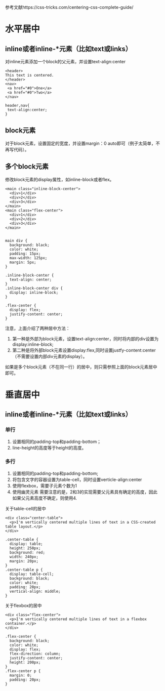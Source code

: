 参考文献https://css-tricks.com/centering-css-complete-guide/
# 水平居中
## inline或者inline-*元素（比如text或links）
对inline元素添加一个block的父元素，并设置text-align:center
 ```
 <header>
 This text is centered.
 </header>
 <nav>
  <a href="#0">One</a>
  <a href="#0">Two</a>
 </nav>
 ```
 ```
 header,nav{
  text-align:center;
 }
 ```
## block元素
对于block元素，设置固定的宽度，并设置margin：0 auto即可（例子太简单，不再写代码）。
## 多个block元素
修改block元素的display属性，如inline-block或者flex。
```
<main class="inline-block-center">
  <div>1</div>
  <div>2</div>
  <div>3</div>
</main>
<main class="flex-center">
  <div>1</div>
  <div>2</div>
  <div>3</div>
</main>
```
```

main div {
  background: black;
  color: white;
  padding: 15px;
  max-width: 125px;
  margin: 5px;
}

.inline-block-center {
  text-align: center;
}
.inline-block-center div {
  display: inline-block;
}

.flex-center {
  display: flex;
  justify-content: center;
}
```
注意，上面介绍了两种居中方法：
1. 第一种是外部为block元素，设置text-align:center，同时将内部的div设置为display:inline-block;
2. 第二种是将外部block元素设置display:flex,同时设置justfy-content:center（不需要设置内部div元素的display）。

如果是多个block元素（不在同一行）的居中，则只需参照上面的block元素居中即可。
# 垂直居中
## inline或者inline-*元素（比如text或links）
### 单行
1. 设置相同的padding-top和padding-bottom；
2. line-height的高度等于height的高度。
### 多行
1. 设置相同的padding-top和padding-bottom;
2. 将包含文字的容器设置为table-cell，同时设置verticle-align:center
3. 使用flexbox，需要子元素个数为1
4. 使用幽灵元素
需要注意的是，2和3的实现需要父元素具有确定的高度，因此如果父元素高度不确定，则使用4.

关于table-cell的居中
```
<div class="center-table">
  <p>I'm vertically centered multiple lines of text in a CSS-created table layout.</p>
</div>
```
```
.center-table {
  display: table;
  height: 250px;
  background: red;
  width: 240px;
  margin: 20px;
}
.center-table p {
  display: table-cell;
  background: black;
  color: white;
  padding: 20px;
  vertical-align: middle;
}
```
关于flexbox的居中
```
<div class="flex-center">
  <p>I'm vertically centered multiple lines of text in a flexbox container.</p>
</div>
```
```
.flex-center {
  background: black;
  color: white;
  display: flex;
  flex-direction: column;
  justify-content: center;
  height: 200px;
}
.flex-center p {
  margin: 0;
  padding: 20px;
}
```


